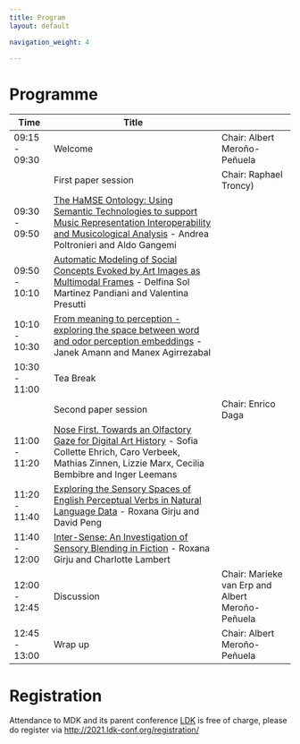 ```yaml
---
title: Program
layout: default

navigation_weight: 4

---
```


# Programme

| Time  | Title | |
|----| --- | ---| 
| 09:15 - 09:30 | Welcome | Chair: Albert Meroño-Peñuela | 
| | First paper session  | Chair: Raphael Troncy) | 
| 09:30 - 09:50 | [The HaMSE Ontology: Using Semantic Technologies to support Music Representation Interoperability and Musicological Analysis](https://github.com/Odeuropa/mdk21/raw/afd407ad2afa560cd9ccaba0620f23678b5e52e2/preprints/MDK_paper_5.pdf) - Andrea Poltronieri and Aldo Gangemi | 
| 09:50 - 10:10 | [Automatic Modeling of Social Concepts Evoked by Art Images as Multimodal Frames](https://github.com/Odeuropa/mdk21/raw/afd407ad2afa560cd9ccaba0620f23678b5e52e2/preprints/MDK_paper_3.pdf) - Delfina Sol Martinez Pandiani and Valentina Presutti | 
| 10:10 - 10:30 | [From meaning to perception - exploring the space between word and odor perception embeddings](https://github.com/Odeuropa/mdk21/raw/afd407ad2afa560cd9ccaba0620f23678b5e52e2/preprints/MDK_paper_1.pdf) - Janek Amann and Manex Agirrezabal | 
| 10:30 - 11:00 | Tea Break | | 
| | Second paper session | Chair: Enrico Daga | 
| 11:00 - 11:20 |  [Nose First. Towards an Olfactory Gaze for Digital Art History](https://github.com/Odeuropa/mdk21/raw/afd407ad2afa560cd9ccaba0620f23678b5e52e2/preprints/MDK_paper_6.pdf) - Sofia Collette Ehrich, Caro Verbeek, Mathias Zinnen, Lizzie Marx, Cecilia Bembibre and Inger Leemans | |
| 11:20 - 11:40 | [Exploring the Sensory Spaces of English Perceptual Verbs in Natural Language Data](https://github.com/Odeuropa/mdk21/raw/afd407ad2afa560cd9ccaba0620f23678b5e52e2/preprints/MDK_paper_4.pdf) - Roxana Girju and David Peng | 
| 11:40 - 12:00 | [Inter-Sense: An Investigation of Sensory Blending in Fiction](https://github.com/Odeuropa/mdk21/raw/afd407ad2afa560cd9ccaba0620f23678b5e52e2/preprints/MDK_paper_2.pdf) - Roxana Girju and Charlotte Lambert | 
| 12:00 - 12:45 | Discussion | Chair: Marieke van Erp and Albert Meroño-Peñuela | 
| 12:45 - 13:00 | Wrap up | Chair: Albert Meroño-Peñuela | 

# Registration

Attendance to MDK and its parent conference [LDK](https://2021.ldk-conf.org) is free of charge, please do register via http://2021.ldk-conf.org/registration/
